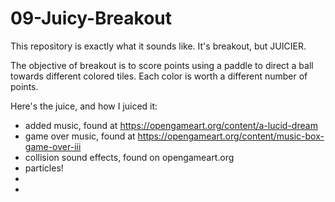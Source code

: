 # 09-Juicy-Breakout
This repository is exactly what it sounds like. It's breakout, but JUICIER.

The objective of breakout is to score points using a paddle to direct a ball towards different colored tiles. 
Each color is worth a different number of points. 

Here's the juice, and how I juiced it:
* added music, found at https://opengameart.org/content/a-lucid-dream
* game over music, found at https://opengameart.org/content/music-box-game-over-iii
* collision sound effects, found on opengameart.org
* particles!
* 
*
